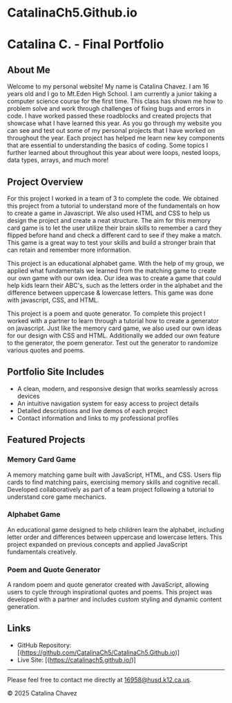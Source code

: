# CatalinaCh5.Github.io
# Catalina C. - Final Portfolio

## About Me

Welcome to my personal website! My name is Catalina Chavez. I am 16 years old and I go to Mt.Eden High School. I am currently a junior taking a computer science course for the first time. This class has shown me how to problem solve and work through challenges of fixing bugs and errors in code. I have worked passed these roadblocks and created projects that showcase what I have learned this year. As you go through my website you can see and test out some of my personal projects that I have worked on throughout the year. Each project has helped me learn new key components that are essential to understanding the basics of coding. Some topics I further learned about throughout this year about were loops, nested loops, data types, arrays, and much more!

## Project Overview

For this project I worked in a team of 3 to complete the code. We obtained this project from a tutorial to understand more of the fundamentals on how to create a game in Javascript. We also used HTML and CSS to help us design the project and create a neat structure. The aim for this memory card game is to let the user utilize their brain skills to remember a card they flipped before hand and check a different card to see if they make a match. This game is a great way to test your skills and build a stronger brain that can retain and remember more information.

This project is an educational alphabet game. With the help of my group, we applied what fundamentals we learned from the matching game to create our own game with our own idea. Our idea was to create a game that could help kids learn their ABC's, such as the letters order in the alphabet and the difference between uppercase & lowercase letters. This game was done with javascript, CSS, and HTML.

This project is a poem and quote generator. To complete this project I worked with a partner to learn through a tutorial how to create a generator on javascript. Just like the memory card game, we also used our own ideas for our design with CSS and HTML. Additionally we added our own feature to the generator, the poem generator. Test out the generator to randomize various quotes and poems.

## Portfolio Site Includes

- A clean, modern, and responsive design that works seamlessly across devices  
- An intuitive navigation system for easy access to project details  
- Detailed descriptions and live demos of each project  
- Contact information and links to my professional profiles  

## Featured Projects

### Memory Card Game  
A memory matching game built with JavaScript, HTML, and CSS. Users flip cards to find matching pairs, exercising memory skills and cognitive recall. Developed collaboratively as part of a team project following a tutorial to understand core game mechanics.

### Alphabet Game  
An educational game designed to help children learn the alphabet, including letter order and differences between uppercase and lowercase letters. This project expanded on previous concepts and applied JavaScript fundamentals creatively.

### Poem and Quote Generator  
A random poem and quote generator created with JavaScript, allowing users to cycle through inspirational quotes and poems. This project was developed with a partner and includes custom styling and dynamic content generation.

## Links

- GitHub Repository: [(https://github.com/CatalinaCh5/CatalinaCh5.Github.io)]
- Live Site: [(https://catalinach5.github.io/)]

---

Please feel free to contact me directly at 16958@husd.k12.ca.us.  

© 2025 Catalina Chavez  
